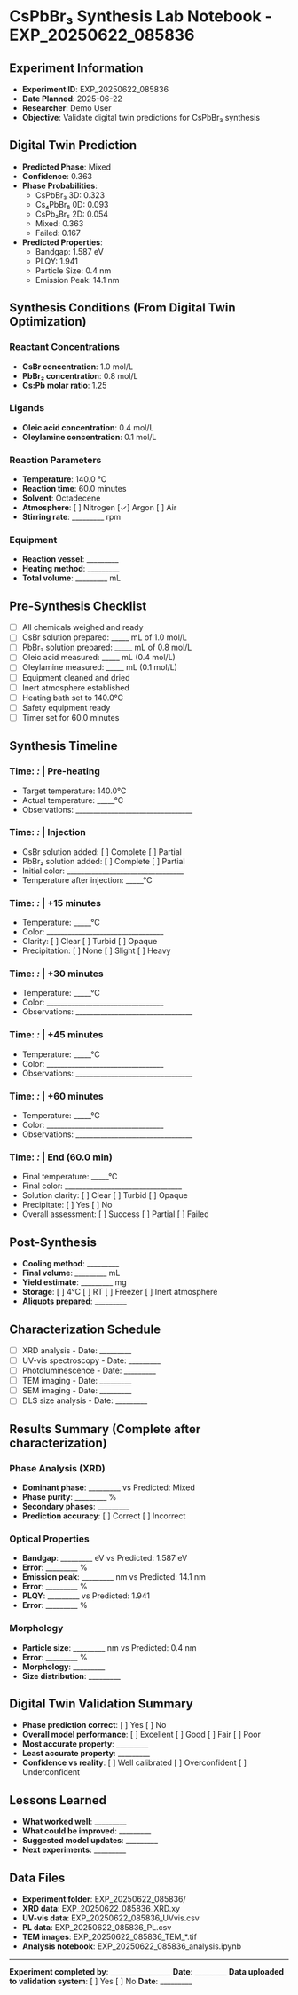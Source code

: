 # CsPbBr₃ Synthesis Lab Notebook - EXP_20250622_085836

## Experiment Information
- **Experiment ID**: EXP_20250622_085836
- **Date Planned**: 2025-06-22
- **Researcher**: Demo User
- **Objective**: Validate digital twin predictions for CsPbBr₃ synthesis

## Digital Twin Prediction
- **Predicted Phase**: Mixed
- **Confidence**: 0.363
- **Phase Probabilities**:
  - CsPbBr₃ 3D: 0.323
  - Cs₄PbBr₆ 0D: 0.093
  - CsPb₂Br₅ 2D: 0.054
  - Mixed: 0.363
  - Failed: 0.167
- **Predicted Properties**:
  - Bandgap: 1.587 eV
  - PLQY: 1.941
  - Particle Size: 0.4 nm
  - Emission Peak: 14.1 nm

## Synthesis Conditions (From Digital Twin Optimization)

### Reactant Concentrations
- **CsBr concentration**: 1.0 mol/L
- **PbBr₂ concentration**: 0.8 mol/L
- **Cs:Pb molar ratio**: 1.25

### Ligands
- **Oleic acid concentration**: 0.4 mol/L
- **Oleylamine concentration**: 0.1 mol/L

### Reaction Parameters
- **Temperature**: 140.0 °C
- **Reaction time**: 60.0 minutes
- **Solvent**: Octadecene
- **Atmosphere**: [ ] Nitrogen [✓] Argon [ ] Air
- **Stirring rate**: _________ rpm

### Equipment
- **Reaction vessel**: _________
- **Heating method**: _________
- **Total volume**: _________ mL

## Pre-Synthesis Checklist
- [ ] All chemicals weighed and ready
- [ ] CsBr solution prepared: _____ mL of 1.0 mol/L
- [ ] PbBr₂ solution prepared: _____ mL of 0.8 mol/L
- [ ] Oleic acid measured: _____ mL (0.4 mol/L)
- [ ] Oleylamine measured: _____ mL (0.1 mol/L)
- [ ] Equipment cleaned and dried
- [ ] Inert atmosphere established
- [ ] Heating bath set to 140.0°C
- [ ] Safety equipment ready
- [ ] Timer set for 60.0 minutes

## Synthesis Timeline

### Time: ___:___ | Pre-heating
- Target temperature: 140.0°C
- Actual temperature: _____°C
- Observations: _________________________________

### Time: ___:___ | Injection
- CsBr solution added: [ ] Complete [ ] Partial
- PbBr₂ solution added: [ ] Complete [ ] Partial
- Initial color: _________________________________
- Temperature after injection: _____°C

### Time: ___:___ | +15 minutes
- Temperature: _____°C
- Color: _________________________________
- Clarity: [ ] Clear [ ] Turbid [ ] Opaque
- Precipitation: [ ] None [ ] Slight [ ] Heavy

### Time: ___:___ | +30 minutes
- Temperature: _____°C
- Color: _________________________________
- Observations: _________________________________

### Time: ___:___ | +45 minutes
- Temperature: _____°C
- Color: _________________________________
- Observations: _________________________________

### Time: ___:___ | +60 minutes
- Temperature: _____°C
- Color: _________________________________
- Observations: _________________________________

### Time: ___:___ | End (60.0 min)
- Final temperature: _____°C
- Final color: _________________________________
- Solution clarity: [ ] Clear [ ] Turbid [ ] Opaque
- Precipitate: [ ] Yes [ ] No
- Overall assessment: [ ] Success [ ] Partial [ ] Failed

## Post-Synthesis
- **Cooling method**: _________
- **Final volume**: _________ mL
- **Yield estimate**: _________ mg
- **Storage**: [ ] 4°C [ ] RT [ ] Freezer [ ] Inert atmosphere
- **Aliquots prepared**: _________

## Characterization Schedule
- [ ] XRD analysis - Date: _________
- [ ] UV-vis spectroscopy - Date: _________
- [ ] Photoluminescence - Date: _________
- [ ] TEM imaging - Date: _________
- [ ] SEM imaging - Date: _________
- [ ] DLS size analysis - Date: _________

## Results Summary (Complete after characterization)

### Phase Analysis (XRD)
- **Dominant phase**: _________ vs Predicted: Mixed
- **Phase purity**: _________ %
- **Secondary phases**: _________
- **Prediction accuracy**: [ ] Correct [ ] Incorrect

### Optical Properties
- **Bandgap**: _________ eV vs Predicted: 1.587 eV
- **Error**: _________ %
- **Emission peak**: _________ nm vs Predicted: 14.1 nm
- **Error**: _________ %
- **PLQY**: _________ vs Predicted: 1.941
- **Error**: _________ %

### Morphology
- **Particle size**: _________ nm vs Predicted: 0.4 nm
- **Error**: _________ %
- **Morphology**: _________
- **Size distribution**: _________

## Digital Twin Validation Summary
- **Phase prediction correct**: [ ] Yes [ ] No
- **Overall model performance**: [ ] Excellent [ ] Good [ ] Fair [ ] Poor
- **Most accurate property**: _________
- **Least accurate property**: _________
- **Confidence vs reality**: [ ] Well calibrated [ ] Overconfident [ ] Underconfident

## Lessons Learned
- **What worked well**: _________
- **What could be improved**: _________
- **Suggested model updates**: _________
- **Next experiments**: _________

## Data Files
- **Experiment folder**: EXP_20250622_085836/
- **XRD data**: EXP_20250622_085836_XRD.xy
- **UV-vis data**: EXP_20250622_085836_UVvis.csv
- **PL data**: EXP_20250622_085836_PL.csv
- **TEM images**: EXP_20250622_085836_TEM_*.tif
- **Analysis notebook**: EXP_20250622_085836_analysis.ipynb

---
**Experiment completed by**: _________________ **Date**: _________
**Data uploaded to validation system**: [ ] Yes [ ] No **Date**: _________
